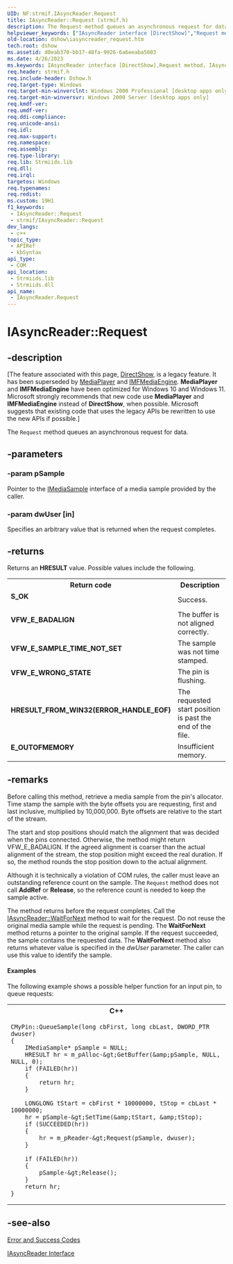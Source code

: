```yaml
---
UID: NF:strmif.IAsyncReader.Request
title: IAsyncReader::Request (strmif.h)
description: The Request method queues an asynchronous request for data.
helpviewer_keywords: ["IAsyncReader interface [DirectShow]","Request method","IAsyncReader.Request","IAsyncReader::Request","IAsyncReaderRequest","Request","Request method [DirectShow]","Request method [DirectShow]","IAsyncReader interface","dshow.iasyncreader_request","strmif/IAsyncReader::Request"]
old-location: dshow\iasyncreader_request.htm
tech.root: dshow
ms.assetid: d0eab370-bb17-48fa-9926-6a6eeaba5603
ms.date: 4/26/2023
ms.keywords: IAsyncReader interface [DirectShow],Request method, IAsyncReader.Request, IAsyncReader::Request, IAsyncReaderRequest, Request, Request method [DirectShow], Request method [DirectShow],IAsyncReader interface, dshow.iasyncreader_request, strmif/IAsyncReader::Request
req.header: strmif.h
req.include-header: Dshow.h
req.target-type: Windows
req.target-min-winverclnt: Windows 2000 Professional [desktop apps only]
req.target-min-winversvr: Windows 2000 Server [desktop apps only]
req.kmdf-ver: 
req.umdf-ver: 
req.ddi-compliance: 
req.unicode-ansi: 
req.idl: 
req.max-support: 
req.namespace: 
req.assembly: 
req.type-library: 
req.lib: Strmiids.lib
req.dll: 
req.irql: 
targetos: Windows
req.typenames: 
req.redist: 
ms.custom: 19H1
f1_keywords:
 - IAsyncReader::Request
 - strmif/IAsyncReader::Request
dev_langs:
 - c++
topic_type:
 - APIRef
 - kbSyntax
api_type:
 - COM
api_location:
 - Strmiids.lib
 - Strmiids.dll
api_name:
 - IAsyncReader.Request
---
```


# IAsyncReader::Request


## -description

\[The feature associated with this page, [DirectShow](/windows/win32/directshow/directshow), is a legacy feature. It has been superseded by [MediaPlayer](/uwp/api/Windows.Media.Playback.MediaPlayer) and [IMFMediaEngine](/windows/win32/api/mfmediaengine/nn-mfmediaengine-imfmediaengine). **MediaPlayer** and **IMFMediaEngine** have been optimized for Windows 10 and Windows 11. Microsoft strongly recommends that new code use **MediaPlayer** and **IMFMediaEngine** instead of **DirectShow**, when possible. Microsoft suggests that existing code that uses the legacy APIs be rewritten to use the new APIs if possible.\]

The <code>Request</code> method queues an asynchronous request for data.

## -parameters

### -param pSample

Pointer to the <a href="/windows/desktop/api/strmif/nn-strmif-imediasample">IMediaSample</a> interface of a media sample provided by the caller.

### -param dwUser [in]

Specifies an arbitrary value that is returned when the request completes.

## -returns

Returns an <b>HRESULT</b> value. Possible values include the following.

<table>
<tr>
<th>Return code</th>
<th>Description</th>
</tr>
<tr>
<td width="40%">
<dl>
<dt><b>S_OK</b></dt>
</dl>
</td>
<td width="60%">
Success.

</td>
</tr>
<tr>
<td width="40%">
<dl>
<dt><b>VFW_E_BADALIGN</b></dt>
</dl>
</td>
<td width="60%">
The buffer is not aligned correctly.

</td>
</tr>
<tr>
<td width="40%">
<dl>
<dt><b>VFW_E_SAMPLE_TIME_NOT_SET</b></dt>
</dl>
</td>
<td width="60%">
The sample was not time stamped.

</td>
</tr>
<tr>
<td width="40%">
<dl>
<dt><b>VFW_E_WRONG_STATE</b></dt>
</dl>
</td>
<td width="60%">
The pin is flushing.

</td>
</tr>
<tr>
<td width="40%">
<dl>
<dt><b>HRESULT_FROM_WIN32(ERROR_HANDLE_EOF)</b></dt>
</dl>
</td>
<td width="60%">
The requested start position is past the end of the file.

</td>
</tr>
<tr>
<td width="40%">
<dl>
<dt><b>E_OUTOFMEMORY</b></dt>
</dl>
</td>
<td width="60%">
Insufficient memory.

</td>
</tr>
</table>

## -remarks

Before calling this method, retrieve a media sample from the pin's allocator. Time stamp the sample with the byte offsets you are requesting, first and last inclusive, multiplied by 10,000,000. Byte offsets are relative to the start of the stream.

The start and stop positions should match the alignment that was decided when the pins connected. Otherwise, the method might return VFW_E_BADALIGN. If the agreed alignment is coarser than the actual alignment of the stream, the stop position might exceed the real duration. If so, the method rounds the stop position down to the actual alignment.

Although it is technically a violation of COM rules, the caller must leave an outstanding reference count on the sample. The <code>Request</code> method does not call <b>AddRef</b> or <b>Release</b>, so the reference count is needed to keep the sample active.

The method returns before the request completes. Call the <a href="/windows/desktop/api/strmif/nf-strmif-iasyncreader-waitfornext">IAsyncReader::WaitForNext</a> method to wait for the request. Do not reuse the original media sample while the request is pending. The <b>WaitForNext</b> method returns a pointer to the original sample. If the request succeeded, the sample contains the requested data. The <b>WaitForNext</b> method also returns whatever value is specified in the <i>dwUser</i> parameter. The caller can use this value to identify the sample.


#### Examples

The following example shows a possible helper function for an input pin, to queue requests:

<div class="code"><span><table>
<tr>
<th>C++</th>
</tr>
<tr>
<td>

```
CMyPin::QueueSample(long cbFirst, long cbLast, DWORD_PTR dwuser)
{
    IMediaSample* pSample = NULL;
    HRESULT hr = m_pAlloc-&gt;GetBuffer(&amp;pSample, NULL, NULL, 0);
    if (FAILED(hr)) 
    { 
        return hr; 
    }

    LONGLONG tStart = cbFirst * 10000000, tStop = cbLast * 10000000;
    hr = pSample-&gt;SetTime(&amp;tStart, &amp;tStop);
    if (SUCCEEDED(hr))
    {
        hr = m_pReader-&gt;Request(pSample, dwuser);
    }

    if (FAILED(hr))
    {
        pSample-&gt;Release();
    }
    return hr;
}
```
</td>
</tr>
</table></span></div>

## -see-also

<a href="/windows/desktop/DirectShow/error-and-success-codes">Error and Success Codes</a>



<a href="/windows/desktop/api/strmif/nn-strmif-iasyncreader">IAsyncReader Interface</a>